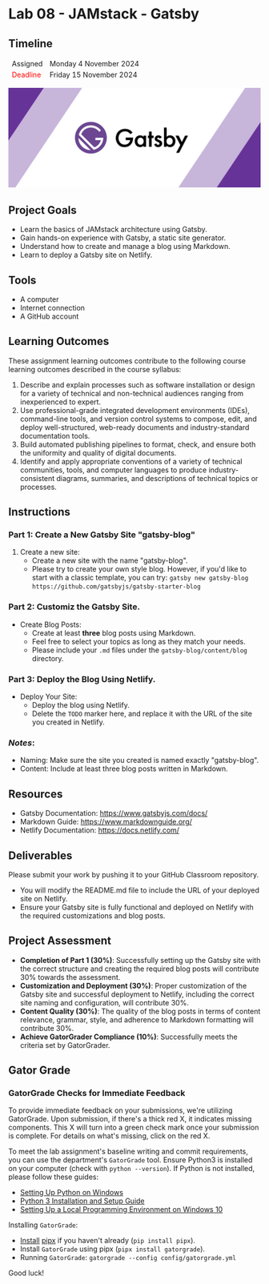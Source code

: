 
# Lab 08 - JAMstack - Gatsby

## Timeline
<table>
  <thead>
      <td style="text-align:left;">Assigned</td>
      <td style="text-align:left;">Monday 4 November 2024</td>
  </thead>
  <tfoot>
      <td style="text-align:left; color: red;">Deadline</td>
      <td style="text-align:left;">Friday 15 November 2024</td>
  </tfoot>
</table>

![Lab 8 Assignment](https://github.com/allegheny-college-cmpsc-104-Fall-2024/lab08/blob/main/graphics/gatsby.png)

## Project Goals
- Learn the basics of JAMstack architecture using Gatsby.
- Gain hands-on experience with Gatsby, a static site generator.
- Understand how to create and manage a blog using Markdown.
- Learn to deploy a Gatsby site on Netlify.

## Tools
- A computer
- Internet connection
- A GitHub account

## Learning Outcomes
These assignment learning outcomes contribute to the following course learning outcomes described in the course syllabus:

1. Describe and explain processes such as software installation or design for a variety of technical and non-technical audiences ranging from inexperienced to expert.
2. Use professional-grade integrated development environments (IDEs), command-line tools, and version control systems to compose, edit, and deploy well-structured, web-ready documents and industry-standard documentation tools.
3. Build automated publishing pipelines to format, check, and ensure both the uniformity and quality of digital documents.
4. Identify and apply appropriate conventions of a variety of technical communities, tools, and computer languages to produce industry-consistent diagrams, summaries, and descriptions of technical topics or processes.

## Instructions

### Part 1: Create a New Gatsby Site "gatsby-blog"
1. Create a new site:
    -  Create a new site with the name "gatsby-blog".
    - Please try to create your own style blog. However, if you'd like to start with a classic template, you can try:
    `gatsby new gatsby-blog https://github.com/gatsbyjs/gatsby-starter-blog`

### Part 2: Customiz the Gatsby Site.
- Create Blog Posts:
    - Create at least **three** blog posts using Markdown. 
    - Feel free to select your topics as long as they match your needs.
    - Please include your `.md` files under the `gatsby-blog/content/blog` directory.

### Part 3: Deploy the Blog Using Netlify. 
- Deploy Your Site:
    - Deploy the blog using Netlify.
    - Delete the `TODO` marker here, and replace it with the URL of the site you created in Netlify.

### _Notes_: 
- Naming: Make sure the site you created is named exactly "gatsby-blog".
- Content: Include at least three blog posts written in Markdown.

## Resources
- Gatsby Documentation: https://www.gatsbyjs.com/docs/
- Markdown Guide: https://www.markdownguide.org/
- Netlify Documentation: https://docs.netlify.com/

## Deliverables
Please submit your work by pushing it to your GitHub Classroom repository.
- You will modify the README.md file to include the URL of your deployed site on Netlify.
- Ensure your Gatsby site is fully functional and deployed on Netlify with the required customizations and blog posts.

## Project Assessment
- **Completion of Part 1 (30%)**: Successfully setting up the Gatsby site with the correct structure and creating the required blog posts will contribute 30% towards the assessment.
- **Customization and Deployment (30%)**: Proper customization of the Gatsby site and successful deployment to Netlify, including the correct site naming and configuration, will contribute 30%.
- **Content Quality (30%)**: The quality of the blog posts in terms of content relevance, grammar, style, and adherence to Markdown formatting will contribute 30%.
- **Achieve GatorGrader Compliance (10%)**: Successfully meets the criteria set by GatorGrader.

## Gator Grade
### GatorGrade Checks for Immediate Feedback

To provide immediate feedback on your submissions, we're utilizing GatorGrade. Upon submission, if there's a thick red X, it indicates missing components. This X will turn into a green check mark once your submission is complete. For details on what's missing, click on the red X.

To meet the lab assignment's baseline writing and commit requirements, you can use the department's `GatorGrade` tool. Ensure Python3 is installed on your computer (check with `python --version`). If Python is not installed, please follow these guides:

- [Setting Up Python on Windows](https://realpython.com/lessons/python-windows-setup/)
- [Python 3 Installation and Setup Guide](https://realpython.com/installing-python/)
- [Setting Up a Local Programming Environment on Windows 10](https://www.digitalocean.com/community/tutorials/how-to-install-python-3-and-set-up-a-local-programming-environment-on-windows-10)

Installing `GatorGrade`:

- [Install](https://pipx.pypa.io/stable/) [pipx](https://pipx.pypa.io/stable/) if you haven't already (`pip install pipx`).
- Install `GatorGrade` using pipx (`pipx install gatorgrade`).
- Running `GatorGrade`:
 `gatorgrade --config config/gatorgrade.yml`

Good luck!
